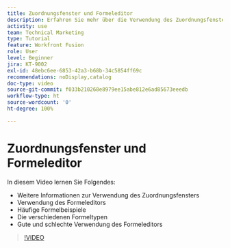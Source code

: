 ```yaml
---
title: Zuordnungsfenster und Formeleditor
description: Erfahren Sie mehr über die Verwendung des Zuordnungsfensters, des Formeleditors und häufige Formelbeispiele in [!DNL Adobe Workfront Fusion].
activity: use
team: Technical Marketing
type: Tutorial
feature: Workfront Fusion
role: User
level: Beginner
jira: KT-9002
exl-id: 48ebc6ee-6853-42a3-b68b-34c5854ff69c
recommendations: noDisplay,catalog
doc-type: video
source-git-commit: f033b210268e8979ee15abe812e6ad85673eeedb
workflow-type: ht
source-wordcount: '0'
ht-degree: 100%

---
```


# Zuordnungsfenster und Formeleditor

In diesem Video lernen Sie Folgendes:

* Weitere Informationen zur Verwendung des Zuordnungsfensters
* Verwendung des Formeleditors
* Häufige Formelbeispiele
* Die verschiedenen Formeltypen
* Gute und schlechte Verwendung des Formeleditors

>[!VIDEO](https://video.tv.adobe.com/v/335262/?quality=12&learn=on)

